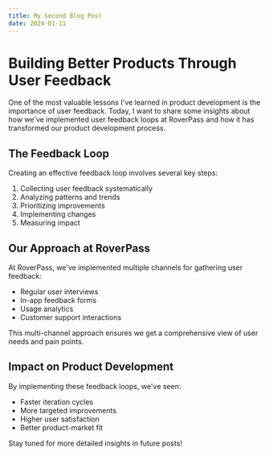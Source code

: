 ```yaml
---
title: My Second Blog Post
date: 2024-01-11
---
```


# Building Better Products Through User Feedback

One of the most valuable lessons I've learned in product development is the importance of user feedback. Today, I want to share some insights about how we've implemented user feedback loops at RoverPass and how it has transformed our product development process.

## The Feedback Loop

Creating an effective feedback loop involves several key steps:
1. Collecting user feedback systematically
2. Analyzing patterns and trends
3. Prioritizing improvements
4. Implementing changes
5. Measuring impact

## Our Approach at RoverPass

At RoverPass, we've implemented multiple channels for gathering user feedback:
- Regular user interviews
- In-app feedback forms
- Usage analytics
- Customer support interactions

This multi-channel approach ensures we get a comprehensive view of user needs and pain points.

## Impact on Product Development

By implementing these feedback loops, we've seen:
- Faster iteration cycles
- More targeted improvements
- Higher user satisfaction
- Better product-market fit

Stay tuned for more detailed insights in future posts!